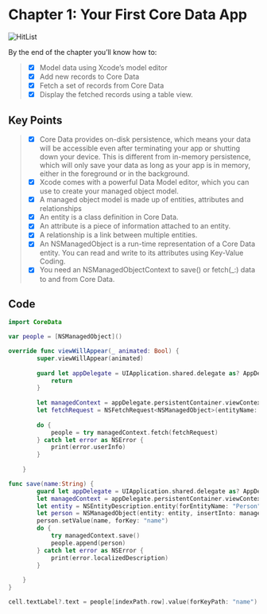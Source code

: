 # Chapter 1: Your First Core Data App
![HitList](https://github.com/mrgsdev/Various_Tutorials/assets/157994617/8149b081-cdd4-4388-863e-0a23149ef91c)

By the end of the chapter you’ll know how to:
>- [x] Model data using Xcode’s model editor
>- [x] Add new records to Core Data
>- [x] Fetch a set of records from Core Data
>- [x] Display the fetched records using a table view. 

## Key Points
>- [x] Core Data provides on-disk persistence, which means your data will be accessible even after terminating your app or shutting down your device. This is different from in-memory persistence, which will only save your data as long as your app is in memory, either in the foreground or in the background.
>- [x] Xcode comes with a powerful Data Model editor, which you can use to create your managed object model.
>- [x] A managed object model is made up of entities, attributes and relationships
>- [x] An entity is a class definition in Core Data.
>- [x] An attribute is a piece of information attached to an entity.
>- [x] A relationship is a link between multiple entities.
>- [x] An NSManagedObject is a run-time representation of a Core Data entity. You can read and write to its attributes using Key-Value Coding.
>- [x] You need an NSManagedObjectContext to save() or fetch(_:) data to and from Core Data.


## Code

```swift
import CoreData
```

```swift
var people = [NSManagedObject]()
```

```swift
override func viewWillAppear(_ animated: Bool) {
        super.viewWillAppear(animated)
        
        guard let appDelegate = UIApplication.shared.delegate as? AppDelegate else {
            return
        }
        
        let managedContext = appDelegate.persistentContainer.viewContext
        let fetchRequest = NSFetchRequest<NSManagedObject>(entityName: "Person")
        
        do {
            people = try managedContext.fetch(fetchRequest)
        } catch let error as NSError {
            print(error.userInfo)
        }
        
    }
```

```swift
func save(name:String) {
        guard let appDelegate = UIApplication.shared.delegate as? AppDelegate else { return }
        let managedContext = appDelegate.persistentContainer.viewContext
        let entity = NSEntityDescription.entity(forEntityName: "Person", in: managedContext)!
        let person = NSManagedObject(entity: entity, insertInto: managedContext)
        person.setValue(name, forKey: "name") 
        do {
            try managedContext.save()
            people.append(person)
        } catch let error as NSError {
            print(error.localizedDescription)
        }
        
    }
}
```
```swift
cell.textLabel?.text = people[indexPath.row].value(forKeyPath: "name") as? String
```
